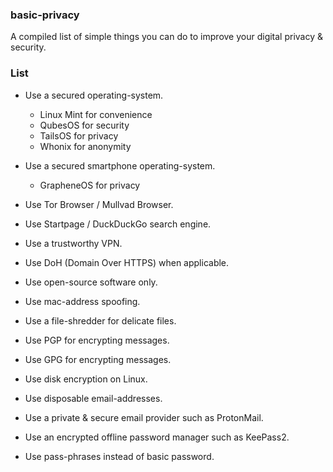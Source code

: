 ### basic-privacy
A compiled list of simple things you can do to improve your digital privacy &amp; security.

### List
- Use a secured operating-system.
     - Linux Mint for convenience
     - QubesOS for security
     - TailsOS for privacy
     - Whonix for anonymity
- Use a secured smartphone operating-system.
     - GrapheneOS for privacy

- Use Tor Browser / Mullvad Browser.
- Use Startpage / DuckDuckGo search engine.
- Use a trustworthy VPN.
- Use DoH (Domain Over HTTPS) when applicable.
- Use open-source software only.
- Use mac-address spoofing.
- Use a file-shredder for delicate files.
- Use PGP for encrypting messages.
- Use GPG for encrypting messages.
- Use disk encryption on Linux.
- Use disposable email-addresses.
- Use a private & secure email provider such as ProtonMail.
- Use an encrypted offline password manager such as KeePass2.
- Use pass-phrases instead of basic password.
